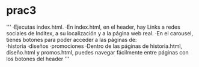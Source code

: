 # prac3

'''
·Ejecutas index.html.
·En index.html, en el header, hay Links a redes sociales de Inditex, a su localización y a la página web real.
·En el carousel, tienes botones para poder acceder a las páginas de:   
    ·historia
    ·diseños
    ·promociones
·Dentro de las páginas de historia.html, diseño.html y promos.html, puedes navegar fácilmente entre páginas con los botones del header
'''
